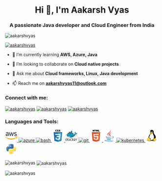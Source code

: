 <h1 align="center">Hi 👋, I'm Aakarsh Vyas</h1>
<h3 align="center">A passionate Java developer and Cloud Engineer from India</h3>

<p align="left"> <img src="https://komarev.com/ghpvc/?username=aakarshvyas&label=Profile%20views&color=0e75b6&style=flat" alt="aakarshvyas" /> </p>

<p align="left"> <a href="https://twitter.com/aakarshvyas" target="blank"><img src="https://img.shields.io/twitter/follow/aakarshvyas?logo=twitter&style=for-the-badge" alt="aakarshvyas" /></a> </p>

- 🌱 I’m currently learning **AWS, Azure, Java**

- 👯 I’m looking to collaborate on **Cloud native projects**

- 💬 Ask me about **Cloud frameworks, Linux, Java development**

- 📫 Reach me on **aakarshvyas11@outlook.com**

<h3 align="left">Connect with me:</h3>
<p align="left">
<a href="https://twitter.com/aakarshvyas" target="blank"><img align="center" src="https://raw.githubusercontent.com/rahuldkjain/github-profile-readme-generator/master/src/images/icons/Social/twitter.svg" alt="aakarshvyas" height="30" width="40" /></a>
<a href="https://linkedin.com/in/aakarshvyas" target="blank"><img align="center" src="https://raw.githubusercontent.com/rahuldkjain/github-profile-readme-generator/master/src/images/icons/Social/linked-in-alt.svg" alt="aakarshvyas" height="30" width="40" /></a>
<a href="https://instagram.com/aakarshvyas" target="blank"><img align="center" src="https://raw.githubusercontent.com/rahuldkjain/github-profile-readme-generator/master/src/images/icons/Social/instagram.svg" alt="aakarshvyas" height="30" width="40" /></a>
</p>

<h3 align="left">Languages and Tools:</h3>
<p align="left"> <a href="https://aws.amazon.com" target="_blank" rel="noreferrer"> <img src="https://raw.githubusercontent.com/devicons/devicon/master/icons/amazonwebservices/amazonwebservices-original-wordmark.svg" alt="aws" width="40" height="40"/> </a> <a href="https://azure.microsoft.com/en-in/" target="_blank" rel="noreferrer"> <img src="https://www.vectorlogo.zone/logos/microsoft_azure/microsoft_azure-icon.svg" alt="azure" width="40" height="40"/> </a> <a href="https://www.gnu.org/software/bash/" target="_blank" rel="noreferrer"> <img src="https://www.vectorlogo.zone/logos/gnu_bash/gnu_bash-icon.svg" alt="bash" width="40" height="40"/> </a> <a href="https://www.w3schools.com/css/" target="_blank" rel="noreferrer"> <img src="https://raw.githubusercontent.com/devicons/devicon/master/icons/css3/css3-original-wordmark.svg" alt="css3" width="40" height="40"/> </a> <a href="https://www.docker.com/" target="_blank" rel="noreferrer"> <img src="https://raw.githubusercontent.com/devicons/devicon/master/icons/docker/docker-original-wordmark.svg" alt="docker" width="40" height="40"/> </a> <a href="https://git-scm.com/" target="_blank" rel="noreferrer"> <img src="https://www.vectorlogo.zone/logos/git-scm/git-scm-icon.svg" alt="git" width="40" height="40"/> </a> <a href="https://www.w3.org/html/" target="_blank" rel="noreferrer"> <img src="https://raw.githubusercontent.com/devicons/devicon/master/icons/html5/html5-original-wordmark.svg" alt="html5" width="40" height="40"/> </a> <a href="https://www.java.com" target="_blank" rel="noreferrer"> <img src="https://raw.githubusercontent.com/devicons/devicon/master/icons/java/java-original.svg" alt="java" width="40" height="40"/> </a> <a href="https://kubernetes.io" target="_blank" rel="noreferrer"> <img src="https://www.vectorlogo.zone/logos/kubernetes/kubernetes-icon.svg" alt="kubernetes" width="40" height="40"/> </a> <a href="https://www.linux.org/" target="_blank" rel="noreferrer"> <img src="https://raw.githubusercontent.com/devicons/devicon/master/icons/linux/linux-original.svg" alt="linux" width="40" height="40"/> </a> <a href="https://www.python.org" target="_blank" rel="noreferrer"> <img src="https://raw.githubusercontent.com/devicons/devicon/master/icons/python/python-original.svg" alt="python" width="40" height="40"/> </a> </p>

<p><img align="left" src="https://github-readme-stats.vercel.app/api/top-langs?username=aakarshvyas&show_icons=true&locale=en&layout=compact" alt="aakarshvyas" /></p>

<p>&nbsp;<img align="center" src="https://github-readme-stats.vercel.app/api?username=aakarshvyas&show_icons=true&locale=en" alt="aakarshvyas" /></p>

<p><img align="center" src="https://github-readme-streak-stats.herokuapp.com/?user=aakarshvyas&" alt="aakarshvyas" /></p>
